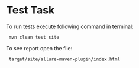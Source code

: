 # Test Task

To run tests execute following command in terminal:
```sh
 mvn clean test site
```
To see report open the file:
```sh
 target/site/allure-maven-plugin/index.html
```
